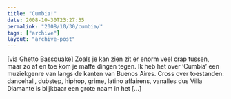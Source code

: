 ```yaml
---
title: "Cumbia!"
date: 2008-10-30T23:27:35
permalink: "2008/10/30/cumbia/"
tags: ["archive"]
layout: "archive-post"
---
```

\[via Ghetto Bassquake\] Zoals je kan zien zit er enorm veel crap tussen, maar zo af en toe kom je maffe dingen tegen. Ik heb het over ‘Cumbia’ een muziekgenre van langs de kanten van Buenos Aires. Cross over toestanden: dancehall, dubstep, hiphop, grime, latino affairens, vanalles dus Villa Diamante is blijkbaar een grote naam in het \[…\]
